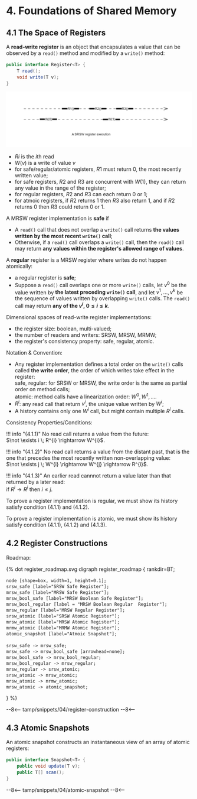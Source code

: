 # 4. Foundations of Shared Memory
## 4.1 The Space of Registers

A **read-write register** is an object that encapsulates a value that can be observed by a `read()` method and modified by a `write()` method:

``` java
public interface Register<T> {
    T read();
    void write(T v);
}
```

![A SRSW register execution](images/srsw-register-execution.png)

- $Ri$ is the $i$th read
- $W(v)$ is a write of value $v$
- for safe/regular/atomic registers, $R1$ must return 0, the most recently written value;
- for safe registers, $R2$ and $R3$ are concurrent with $W(1)$, they can return any value in the range of the register;
- for regular registers, $R2$ and $R3$ can each return 0 or 1;
- for atmoic registers, if $R2$ returns 1 then $R3$ also return 1, and if $R2$ returns 0 then $R3$ could return 0 or 1.


A MRSW register implementation is **safe** if 

- A `read()` call that does not overlap a `write()` call returns **the values written by the most recent `write()` call**;
- Otherwise, if a `read()` call overlaps a `write()` call, then the `read()` call may return **any values within the register's allowed range of values**.

A **regular** register is a MRSW register where writes do not happen atomically:

- a regular register is **safe**;
- Suppose a `read()` call overlaps one or more `write()` calls, let $v^{0}$ be the value written by **the latest preceding `write()` call**, and let $v^{1}, ..., v^{k}$ be the sequence of values written by overlapping `write()` calls. The `read()` call may return **any of the $v^{i}$, $0 \le i \le k$**.


Dimensional spaces of read-write register implementations:

- the register size: boolean, multi-valued;
- the number of readers and writers: SRSW, MRSW, MRMW;
- the register's consistency property: safe, regular, atomic.

Notation & Convention:

- Any register implementation defines a total order on the `write()` calls called **the write order**, the order of which writes take effect in the register:<br/>
safe, regular: for SRSW or MRSW, the write order is the same as partial order on method calls;<br/>
atomic: method calls have a linearization order: $W^{0}, W^{1}, ...$.<br/>
- $R^{i}$: any read call that return $v^{i}$, the unique value written by $W^{i}$;
- A history contains only one $W^{i}$ call, but might contain multiple $R^{i}$ calls.

Consistency Properties/Conditions:

!!! info "(4.1.1)"
    No read call returns a value from the future:<br/> 
    $\not \exists i \; R^{i} \rightarrow W^{i}$.

!!! info "(4.1.2)"
    No read call returns a value from the distant past, that is the one that precedes the most recently written non-overlapping value: <br/>
    $\not \exists j \; W^{i} \rightarrow W^{j} \rightarrow R^{i}$.

!!! info "(4.1.3)"
    An earlier read cannnot return a value later than that returned by a later read: <br/>
    if $R^{i} \rightarrow R^{j}$ then $i \le j$.

To prove a register implementation is regular, we must show its history satisfy condition (4.1.1) and (4.1.2).

To prove a register implementation is atomic, we must show its history satisfy condition (4.1.1), (4.1.2) and (4.1.3).

## 4.2 Register Constructions

Roadmap:

<div>
{% dot register_roadmap.svg
digraph register_roadmap {
    rankdir=BT;
     
    node [shape=box, width=1, height=0.1];
    srsw_safe [label="SRSW Safe Register"];
    mrsw_safe [label="MRSW Safe Register"];
    mrsw_bool_safe [label="MRSW Boolean Safe Register"];
    mrsw_bool_regular [label = "MRSW Boolean Regular  Register"];
    mrsw_regular [label="MRSW Regular Register"];
    srsw_atomic [label="SRSW Atomic Register"];
    mrsw_atomic [label="MRSW Atomic Register"];
    mrmw_atomic [label="MRMW Atomic Register"];
    atomic_snapshot [label="Atmoic Snapshot"];
    
    srsw_safe -> mrsw_safe;
    mrsw_safe -> mrsw_bool_safe [arrowhead=none];
    mrsw_bool_safe -> mrsw_bool_regular;
    mrsw_bool_regular -> mrsw_regular;
    mrsw_regular -> srsw_atomic;
    srsw_atomic -> mrsw_atomic;
    mrsw_atomic -> mrmw_atomic;
    mrsw_atomic -> atomic_snapshot;
}
%}
</div>

--8<--
tamp/snippets/04/register-construction
--8<--

## 4.3 Atomic Snapshots

An atomic snapshot constructs an instantaneous view of an array of atomic registers:

``` java
public interface Snapshot<T> {
    public void update(T v);
    public T[] scan();
}
```

--8<--
tamp/snippets/04/atomic-snapshot
--8<--